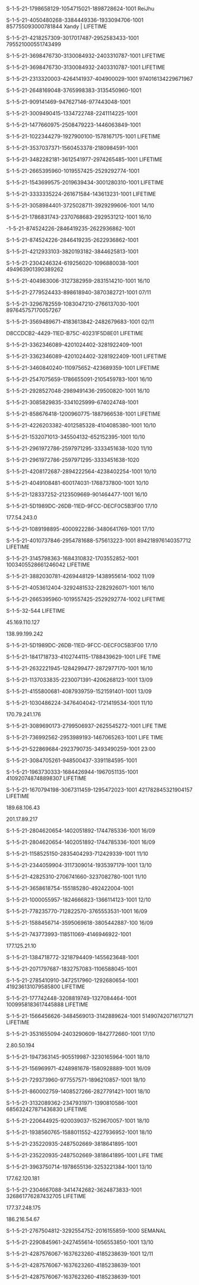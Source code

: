 <article class="markdown-body entry-content container-lg" itemprop="text"><p dir="auto">S-1-5-21-1798658129-1054715021-1898728624-1001 ReiJhu</p>
<p dir="auto">S-1-5-21-4050480268-3384449336-1933094706-1001 857755093000781844 Xandy | LIFETIME</p>
<p dir="auto">S-1-5-21-4218257309-3017017487-2952583433-1001 795521000551743499</p>
 S-1-5-21-3698476730-3130084932-2403310787-1001 LIFETIME
<p dir="auto">S-1-5-21-3698476730-3130084932-2403310787-1001 LIFETIME</p>
<p dir="auto">S-1-5-21-2313320003-4264141937-404900029-1001 974016134229671967</p>
<p dir="auto">S-1-5-21-2648169048-3765998383-3135450960-1001</p>
<p dir="auto">S-1-5-21-909141469-947627146-977443048-1001</p>
<p dir="auto">S-1-5-21-3009490415-1334722748-2241114225-1001</p>
<p dir="auto">S-1-5-21-1477660975-2508479223-1446063849-1001</p>
<p dir="auto">S-1-5-21-1022344279-1927900100-1578167175-1001 LIFETIME</p>
<p dir="auto">S-1-5-21-3537037371-1560453378-2180984591-1001</p>
<p dir="auto">S-1-5-21-3482282181-3612541977-2974265485-1001 LIFETIME</p>
<p dir="auto">S-1-5-21-2665395960-1019557425-2529292774-1001</p>
<p dir="auto">S-1-5-21-1543699575-2019639434-3001280310-1001 LIFETIME</p>
<p dir="auto">S-1-5-21-3333335224-261671584-143613231-1001 LIFETIME</p>
<p dir="auto">S-1-5-21-3058984401-3725028711-3929299606-1001 14/10</p>
<p dir="auto">S-1-5-21-1786831743-2370768683-2929531212-1001 16/10</p>
<p dir="auto">-1-5-21-874524226-2846419235-2622936862-1001</p>
<p dir="auto">S-1-5-21-874524226-2846419235-2622936862-1001</p>
<p dir="auto">S-1-5-21-4212933103-3820193182-3844625813-1001</p>
<p dir="auto">S-1-5-21-2304246324-619256020-1096880038-1001 494963901390389262</p>
<p dir="auto">S-1-5-21-404983006-3127382959-2831514210-1001 16/10</p>
<p dir="auto">S-1-5-21-2779524433-898618940-3870382721-1001 07/11</p>
<p dir="auto">S-1-5-21-3296782559-1083047210-2766137030-1001 897645757170057267</p>
<p dir="auto">S-1-5-21-3569489671-4183613842-2482679683-1001 02/11</p>
<p dir="auto">D8CCDCB2-4429-11ED-B75C-40231F5D8E01 LIFETIME</p>
<p dir="auto">S-1-5-21-3362346089-4201024402-3281922409-1001</p>
<p dir="auto">S-1-5-21-3362346089-4201024402-3281922409-1001 LIFETIME</p>
<p dir="auto">S-1-5-21-3460840240-110975652-423689359-1001 LIFETIME</p>
<p dir="auto">S-1-5-21-2547075659-1786655091-2105459783-1001 16/10</p>
<p dir="auto">S-1-5-21-2928527048-2989491436-29500820-1001 16/10</p>
<p dir="auto">S-1-5-21-3085829835-3341025999-674024748-1001</p>
<p dir="auto">S-1-5-21-858676418-1200960775-1887966538-1001 LIFETIME</p>
<p dir="auto">S-1-5-21-4226203382-4012585328-4104085380-1001 10/10</p>
<p dir="auto">S-1-5-21-1532071013-345504132-652152395-1001 10/10</p>
<p dir="auto">S-1-5-21-2961972786-2597971295-3333451638-1020 11/10</p>
<p dir="auto">S-1-5-21-2961972786-2597971295-3333451638-1020</p>
<p dir="auto">S-1-5-21-4208172687-2894222564-4238402254-1001 10/10</p>
<p dir="auto">S-1-5-21-4049108481-600174031-1768737800-1001 10/10</p>
<p dir="auto">S-1-5-21-128337252-2123509669-901464477-1001 16/10</p>
<p dir="auto">S-1-5-21-5D1989DC-26DB-11ED-9FCC-DECF0C5B3F00 17/10</p>
<p dir="auto">177.54.243.0</p>
<p dir="auto">S-1-5-21-1089198895-4000922286-3480641769-1001 17/10</p>
<p dir="auto">S-1-5-21-4010737846-2954781688-575613223-1001 894218976140357712 LIFETIME</p>
<p dir="auto">S-1-5-21-3145798363-1684310832-1703552852-1001 1003405528661246042 LIFETIME</p>
<p dir="auto">S-1-5-21-3882030781-4269448129-1438955614-1002 11/09</p>
<p dir="auto">S-1-5-21-4053612404-3292481532-2282926071-1001 16/10</p>
<p dir="auto">S-1-5-21-2665395960-1019557425-2529292774-1002 LIFETIME </p>
<p dir="auto">S-1-5-32-544 LIFETIME </p>
<p dir="auto">45.169.110.127</p>
<p dir="auto">138.99.199.242</p>
<p dir="auto">S-1-5-21-5D1989DC-26DB-11ED-9FCC-DECF0C5B3F00 17/10</p>
<p dir="auto">S-1-5-21-1841718733-4102744115-1788439629-1001 LIFE TIME</p>
<p dir="auto">S-1-5-21-2632221945-1284299477-2872977170-1001 16/10</p>
<p dir="auto">S-1-5-21-1137033835-2230071391-4206268123-1001 13/09</p>
<p dir="auto">S-1-5-21-4155800681-4087939759-1521591401-1001 13/09</p>
<p dir="auto">S-1-5-21-1030486224-3476404042-1721419534-1001 11/10</p>
<p dir="auto">170.79.241.176</p>
<p dir="auto">S-1-5-21-3089690173-2799506937-2625545272-1001 LIFE TIME</p>
<p dir="auto">S-1-5-21-736992562-2953989193-1467065263-1001 LIFE TIME</p>
<p dir="auto">S-1-5-21-522869684-2923790735-3493490259-1001 23:00</p>
<p dir="auto">S-1-5-21-3084705261-948500437-3391184595-1001</p>
<p dir="auto">S-1-5-21-1963730333-1684426944-1967051135-1001 410920748748898307 LIFETIME</p>
<p dir="auto">S-1-5-21-1670794198-3067311459-1295472023-1001 421782845321904157 LIFETIME</p>
<p dir="auto">189.68.106.43</p>
<p dir="auto">201.17.89.217</p>
<p dir="auto">S-1-5-21-2804620654-1402051892-1744785336-1001 16/09</p>
<p dir="auto">S-1-5-21-2804620654-1402051892-1744785336-1001 16/09</p>
<p dir="auto">S-1-5-21-1158525150-2835404293-712429339-1001 11/10</p>
<p dir="auto">S-1-5-21-2344059904-3117309014-1935397179-1001 13/10</p>
<p dir="auto">S-1-5-21-42825310-2706741660-3237082780-1001 11/10</p>
<p dir="auto">S-1-5-21-3658618754-155185280-492422004-1001</p>
<p dir="auto">S-1-5-21-1000055957-1824666823-1366114123-1001 12/10</p>
<p dir="auto">S-1-5-21-778235770-712822570-3765553531-1001 16/09</p>
<p dir="auto">S-1-5-21-1588456714-3595069618-3805442887-100 16/09</p>
<p dir="auto">S-1-5-21-743773993-118511069-4146946922-1001</p>
<p dir="auto">177.125.21.10</p>
<p dir="auto">S-1-5-21-1384718772-3218794409-1455623648-1001</p>
<p dir="auto">S-1-5-21-2071797687-1832757083-1106588045-1001</p>
<p dir="auto">S-1-5-21-2785410910-3472517960-1292680654-1001 419236131079585800 LIFETIME</p>
<p dir="auto">S-1-5-21-177742448-3208819749-1327084464-1001 1009958183617445888 LIFETIME</p>
<p dir="auto">S-1-5-21-1566456626-3484569013-3142889624-1001 514907420716171271 LIFETIME</p>
<p dir="auto">S-1-5-21-3531655094-2403290609-1842772660-1001 17/10</p>
<p dir="auto">2.80.50.194</p>
<p dir="auto">S-1-5-21-1947363145-905519987-3230165964-1001 18/10</p>
<p dir="auto">S-1-5-21-156969971-4248981678-1580928889-1001 16/09</p>
<p dir="auto">S-1-5-21-729373960-977557571-1896210857-1001 18/10</p>
<p dir="auto">S-1-5-21-860002759-1408527266-2827791421-1001 18/10</p>
<p dir="auto">S-1-5-21-3132089362-2347931971-1390810586-1001 685632427871436830 LIFETIME</p>
<p dir="auto">S-1-5-21-220644925-920039037-1529670057-1001 18/10</p>
<p dir="auto">S-1-5-21-1938560765-1588011552-4227936952-1001 18/10</p>
<p dir="auto">S-1-5-21-235220935-2487502669-3818641895-1001</p>
<p dir="auto">S-1-5-21-235220935-2487502669-3818641895-1001 LIFE TIME</p>
<p dir="auto">S-1-5-21-3963750714-1978655136-3253221384-1001 13/10</p>
<p dir="auto">177.62.120.181</p>
<p dir="auto">S-1-5-21-2304667088-3414742682-3624873833-1001 326861776287432705 LIFETIME</p>
<p dir="auto">177.37.248.175</p>
<p dir="auto">186.216.54.67</p>
<p dir="auto">S-1-5-21-2767504812-3292554752-2016155859-1000 SEMANAL</p>
<p dir="auto">S-1-5-21-2290845961-2427455614-1056553850-1001 13/10</p>
<p dir="auto">S-1-5-21-4287576067-1637623260-4185238639-1001 12/11</p>

 S-1-5-21-4287576067-1637623260-4185238639-1001
</article>
 S-1-5-21-4287576067-1637623260-4185238639-1001